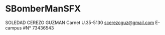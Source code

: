 # SBomberManSFX
SOLEDAD CEREZO GUZMAN
Carnet U.35-5130
scerezoguz@gmail.com    E-campus
#N° 73436543
